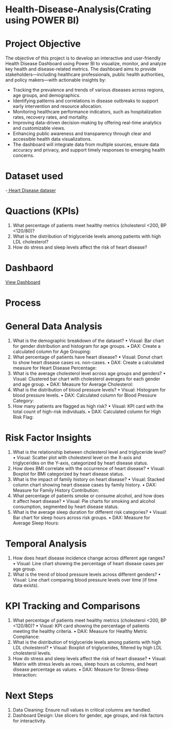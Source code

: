 # Health-Disease-Analysis(Crating using POWER BI)
# Project Objective
The objective of this project is to develop an interactive and user-friendly Health Disease Dashboard using Power BI to visualize, monitor, and analyze key health and disease-related metrics. The dashboard aims to provide stakeholders—including healthcare professionals, public health authorities, and policy makers—with actionable insights by:
-   Tracking the prevalence and trends of various diseases across regions, age groups, and demographics.
-   Identifying patterns and correlations in disease outbreaks to support early intervention and resource allocation.
-   Monitoring healthcare performance indicators, such as hospitalization rates, recovery rates, and mortality.
-   Improving data-driven decision-making by offering real-time analytics and customizable views.
-   Enhancing public awareness and transparency through clear and accessible health data visualizations.
-   The dashboard will integrate data from multiple sources, ensure data accuracy and privacy, and support timely responses to emerging health concerns.
#  Dataset used
-<a href="https://github.com/vinay9943/Data-Analysis-Dashboard/blob/main/health1.csv"> Heart Disease dataser</a>
# Quactions (KPIs)
1.  What percentage of patients meet healthy metrics (cholesterol <200, BP <120/80)?
2.  What is the distribution of triglyceride levels among patients with high LDL cholesterol?
3.  How do stress and sleep levels affect the risk of heart disease?
# Dashbaord
<a href="https://github.com/vinay9943/Data-Analysis-Dashboard/blob/main/Screenshot%202025-08-01%20123036.png"> View Dashboard </a>


# Process 
# General Data Analysis
1.	What is the demographic breakdown of the dataset?
•	Visual: Bar chart for gender distribution and histogram for age groups.
•	DAX: Create a calculated column for Age Grouping:
2.	What percentage of patients have heart disease?
•	Visual: Donut chart to show heart disease cases vs. non-cases.
•	DAX: Create a calculated measure for Heart Disease Percentage:
3.	What is the average cholesterol level across age groups and genders?
•	Visual: Clustered bar chart with cholesterol averages for each gender and age group.
•	DAX: Measure for Average Cholesterol:
4.	What is the distribution of blood pressure levels?
•	Visual: Histogram for blood pressure levels.
•	DAX: Calculated column for Blood Pressure Category:
5.	How many patients are flagged as high risk?
•	Visual: KPI card with the total count of high-risk individuals.
•	DAX: Calculated column for High Risk Flag:
# Risk Factor Insights
1.	What is the relationship between cholesterol level and triglyceride level?
•	Visual: Scatter plot with cholesterol level on the X-axis and triglycerides on the Y-axis, categorized by heart disease status.
2.	How does BMI correlate with the occurrence of heart disease?
•	Visual: Boxplot for BMI categorized by heart disease status.
3.	What is the impact of family history on heart disease?
•	Visual: Stacked column chart showing heart disease cases by family history.
•	DAX: Measure for Family History Contribution:
4.	What percentage of patients smoke or consume alcohol, and how does it affect heart disease?
•	Visual: Pie charts for smoking and alcohol consumption, segmented by heart disease status.
5.	What is the average sleep duration for different risk categories?
•	Visual: Bar chart for sleep hours across risk groups.
•	DAX: Measure for Average Sleep Hours:
# Temporal Analysis
1.	How does heart disease incidence change across different age ranges?
•	Visual: Line chart showing the percentage of heart disease cases per age group.
2.	What is the trend of blood pressure levels across different genders?
•	Visual: Line chart comparing blood pressure levels over time (if time data exists).
# KPI Tracking and Comparisons
1.	What percentage of patients meet healthy metrics (cholesterol <200, BP <120/80)?
•	Visual: KPI card showing the percentage of patients meeting the healthy criteria.
•	DAX: Measure for Healthy Metric Compliance:
2.	What is the distribution of triglyceride levels among patients with high LDL cholesterol?
•	Visual: Boxplot of triglycerides, filtered by high LDL cholesterol levels.
3.	How do stress and sleep levels affect the risk of heart disease?
•	Visual: Matrix with stress levels as rows, sleep hours as columns, and heart disease percentage as values.
•	DAX: Measure for Stress-Sleep Interaction:

# Next Steps
1.	Data Cleaning: Ensure null values in critical columns are handled.
2.	Dashboard Design: Use slicers for gender, age groups, and risk factors for interactivity.





